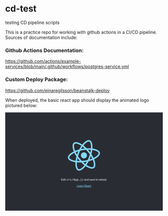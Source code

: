 # cd-test
testing CD pipeline scripts

This is a practice repo for working with github actions in a CI/CD pipeline. Sources of documentation include:


### Github Actions Documentation:

https://github.com/actions/example-services/blob/main/.github/workflows/postgres-service.yml

### Custom Deploy Package:
https://github.com/einaregilsson/beanstalk-deploy

When deployed, the basic react app should display the animated logo pictured below:

![React app screenshot](react_app.png)
